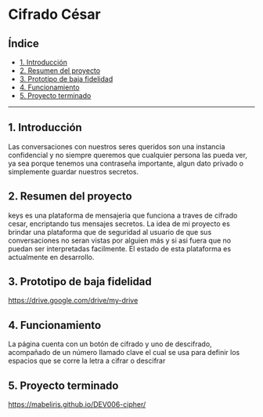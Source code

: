 # Cifrado César

## Índice

* [1. Introducción](#1-Introducción)
* [2. Resumen del proyecto](#2-resumen-del-proyecto)
* [3. Prototipo de baja fidelidad](#3-Prototipo-de-baja-fidelidad)
* [4. Funcionamiento](#4-Funcionamiento)
* [5. Proyecto terminado](#5-Proyecto-terminado)

***

## 1. Introducción

Las conversaciones con nuestros seres queridos son una instancia confidencial y no 
siempre queremos que cualquier persona las pueda ver, ya sea porque tenemos una 
contraseña importante, algun dato privado o simplemente guardar nuestros secretos.


## 2. Resumen del proyecto

keys es una plataforma de mensajeria que funciona a traves de cifrado cesar, 
encriptando tus mensajes secretos.
La idea de mi proyecto es brindar una plataforma que de seguridad al usuario de que 
sus conversaciones no seran vistas por alguien más y si asi fuera que no puedan ser 
interpretadas facilmente.
El estado de esta plataforma es actualmente en desarrollo.

## 3. Prototipo de baja fidelidad
https://drive.google.com/drive/my-drive

## 4. Funcionamiento

La página cuenta con un botón de cifrado y uno de descifrado, acompañado de un número
llamado clave el cual se usa para definir los espacios que se corre la letra a cifrar 
o descifrar

## 5. Proyecto terminado
https://mabeliris.github.io/DEV006-cipher/
